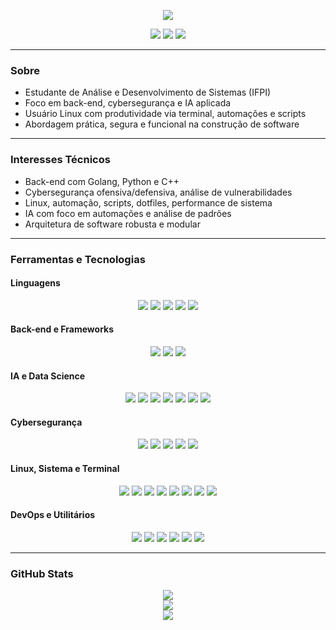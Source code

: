 <p align="center">
  <img src="https://readme-typing-svg.herokuapp.com/?color=6f8f5f&size=30&center=true&vCenter=true&width=1000&lines=HEY+DEV,+BEM+VINDO+AO+MEU+GITHUB!" />
</p>

<p align="center">
  <img src="https://img.shields.io/badge/Linux%20User-1d232e?style=flat-square&logo=linux&logoColor=6f8f5f"/>
  <img src="https://img.shields.io/badge/Full%20Stack%20em%20andamento-1d232e?style=flat-square&logo=javascript&logoColor=6f8f5f"/>
  <img src="https://img.shields.io/badge/Cyberseguran%C3%A7a-1d232e?style=flat-square&logo=hackthebox&logoColor=6f8f5f"/>
</p>

---

### Sobre

- Estudante de Análise e Desenvolvimento de Sistemas (IFPI)  
- Foco em back-end, cybersegurança e IA aplicada  
- Usuário Linux com produtividade via terminal, automações e scripts  
- Abordagem prática, segura e funcional na construção de software  

---

### Interesses Técnicos

- Back-end com Golang, Python e C++  
- Cybersegurança ofensiva/defensiva, análise de vulnerabilidades  
- Linux, automação, scripts, dotfiles, performance de sistema  
- IA com foco em automações e análise de padrões  
- Arquitetura de software robusta e modular  

---

### Ferramentas e Tecnologias

#### Linguagens

<p align="center">
  <img src="https://img.shields.io/badge/Golang-1d232e?style=for-the-badge&logo=go&logoColor=6f8f5f" />
  <img src="https://img.shields.io/badge/Python-1d232e?style=for-the-badge&logo=python&logoColor=6f8f5f" />
  <img src="https://img.shields.io/badge/C++-1d232e?style=for-the-badge&logo=c%2B%2B&logoColor=6f8f5f" />
  <img src="https://img.shields.io/badge/JavaScript-1d232e?style=for-the-badge&logo=javascript&logoColor=6f8f5f" />
  <img src="https://img.shields.io/badge/TypeScript-1d232e?style=for-the-badge&logo=typescript&logoColor=6f8f5f" />
</p>

#### Back-end e Frameworks

<p align="center">
  <img src="https://img.shields.io/badge/React-1d232e?style=for-the-badge&logo=react&logoColor=6f8f5f" />
  <img src="https://img.shields.io/badge/Vite-1d232e?style=for-the-badge&logo=vite&logoColor=6f8f5f" />
  <img src="https://img.shields.io/badge/Nginx-1d232e?style=for-the-badge&logo=nginx&logoColor=6f8f5f" />
</p>

#### IA e Data Science

<p align="center">
  <img src="https://img.shields.io/badge/TensorFlow-1d232e?style=for-the-badge&logo=tensorflow&logoColor=6f8f5f" />
  <img src="https://img.shields.io/badge/Scikit--Learn-1d232e?style=for-the-badge&logo=scikitlearn&logoColor=6f8f5f" />
  <img src="https://img.shields.io/badge/Pandas-1d232e?style=for-the-badge&logo=pandas&logoColor=6f8f5f" />
  <img src="https://img.shields.io/badge/Numpy-1d232e?style=for-the-badge&logo=numpy&logoColor=6f8f5f" />
  <img src="https://img.shields.io/badge/Jupyter-1d232e?style=for-the-badge&logo=jupyter&logoColor=6f8f5f" />
  <img src="https://img.shields.io/badge/MLflow-1d232e?style=for-the-badge&logo=mlflow&logoColor=6f8f5f" />
  <img src="https://img.shields.io/badge/Gemini-1d232e?style=for-the-badge&logo=google&logoColor=6f8f5f" />
</p>

#### Cybersegurança

<p align="center">
  <img src="https://img.shields.io/badge/Kali-1d232e?style=for-the-badge&logo=kalilinux&logoColor=6f8f5f" />
  <img src="https://img.shields.io/badge/Wireshark-1d232e?style=for-the-badge&logo=wireshark&logoColor=6f8f5f" />
  <img src="https://img.shields.io/badge/Metasploit-1d232e?style=for-the-badge&logo=metasploit&logoColor=6f8f5f" />
  <img src="https://img.shields.io/badge/Nmap-1d232e?style=for-the-badge&logo=gnuprivacyguard&logoColor=6f8f5f" />
  <img src="https://img.shields.io/badge/Burp%20Suite-1d232e?style=for-the-badge&logo=burpsuite&logoColor=6f8f5f" />
</p>

#### Linux, Sistema e Terminal

<p align="center">
  <img src="https://img.shields.io/badge/Linux-1d232e?style=for-the-badge&logo=linux&logoColor=6f8f5f" />
  <img src="https://img.shields.io/badge/Arch-1d232e?style=for-the-badge&logo=archlinux&logoColor=6f8f5f" />
  <img src="https://img.shields.io/badge/Manjaro-1d232e?style=for-the-badge&logo=manjaro&logoColor=6f8f5f" />
  <img src="https://img.shields.io/badge/Fedora-1d232e?style=for-the-badge&logo=fedora&logoColor=6f8f5f" />
  <img src="https://img.shields.io/badge/Bash-1d232e?style=for-the-badge&logo=gnubash&logoColor=6f8f5f" />
  <img src="https://img.shields.io/badge/Tmux-1d232e?style=for-the-badge&logo=tmux&logoColor=6f8f5f" />
  <img src="https://img.shields.io/badge/Systemd-1d232e?style=for-the-badge&logo=systemd&logoColor=6f8f5f" />
  <img src="https://img.shields.io/badge/Hyprland-1d232e?style=for-the-badge&logo=neovim&logoColor=6f8f5f" />
</p>

#### DevOps e Utilitários

<p align="center">
  <img src="https://img.shields.io/badge/Docker-1d232e?style=for-the-badge&logo=docker&logoColor=6f8f5f" />
  <img src="https://img.shields.io/badge/Ansible-1d232e?style=for-the-badge&logo=ansible&logoColor=6f8f5f" />
  <img src="https://img.shields.io/badge/GitHub-1d232e?style=for-the-badge&logo=github&logoColor=6f8f5f" />
  <img src="https://img.shields.io/badge/VSCode-1d232e?style=for-the-badge&logo=visualstudiocode&logoColor=6f8f5f" />
  <img src="https://img.shields.io/badge/Neovim-1d232e?style=for-the-badge&logo=neovim&logoColor=6f8f5f" />
  <img src="https://img.shields.io/badge/Notion-1d232e?style=for-the-badge&logo=notion&logoColor=6f8f5f" />
</p>

---

### GitHub Stats

<div align="center">
  <img src="http://github-profile-summary-cards.vercel.app/api/cards/profile-details?username=sh1ftx&theme=github_dark&color=6f8f5f" />
  <br/>
  <img src="https://github-readme-stats.vercel.app/api?username=sh1ftx&show_icons=true&theme=tokyonight&title_color=6f8f5f&text_color=6f8f5f&icon_color=6f8f5f&bg_color=00000000" />
  <br/>
  <img src="https://github-readme-stats.vercel.app/api/top-langs/?username=sh1ftx&layout=compact&theme=tokyonight&title_color=6f8f5f&text_color=6f8f5f&icon_color=6f8f5f&bg_color=00000000" />
</div>
